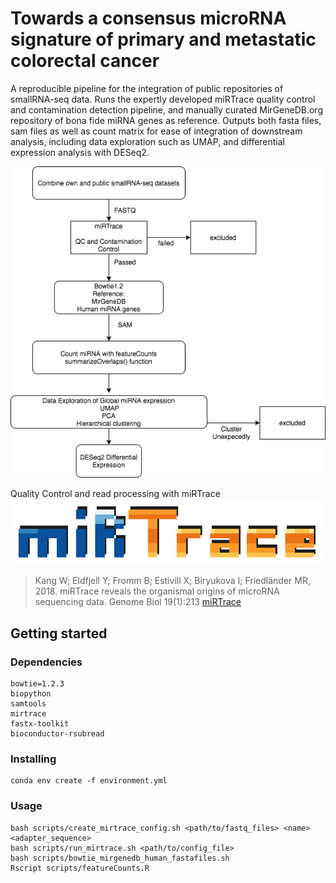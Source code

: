 # Towards a consensus microRNA signature of primary and metastatic colorectal cancer
A reproducible pipeline for the integration of public repositories of smallRNA-seq data. Runs the expertly developed miRTrace quality control and contamination detection pipeline, and manually curated MirGeneDB.org repository of bona fide miRNA genes as reference. Outputs both fasta files, sam files as well as count matrix for ease of integration of downstream analysis, including data exploration such as UMAP, and differential expression analysis with DESeq2.

![Pipeline Flowchart](/images/Pipeline_Flowchart2.png)

Quality Control and read processing with miRTrace
![miRTrace logo](/images/miRTrace.png)

> Kang W; Eldfjell Y; Fromm B; Estivill X; Biryukova I; Friedländer MR, 2018. miRTrace reveals the organismal origins of microRNA sequencing data. Genome Biol 19(1):213 [miRTrace](https://github.com/friedlanderlab/mirtrace)



## Getting started

### Dependencies
```
bowtie=1.2.3
biopython
samtools
mirtrace
fastx-toolkit
bioconductor-rsubread
```
### Installing
```
conda env create -f environment.yml
```

### Usage
```
bash scripts/create_mirtrace_config.sh <path/to/fastq_files> <name> <adapter_sequence>
bash scripts/run_mirtrace.sh <path/to/config_file>
bash scripts/bowtie_mirgenedb_human_fastafiles.sh
Rscript scripts/featureCounts.R

```


